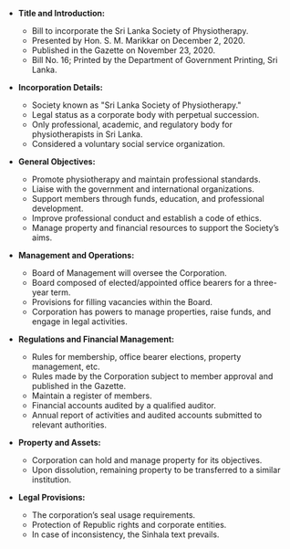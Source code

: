 - **Title and Introduction:**
  - Bill to incorporate the Sri Lanka Society of Physiotherapy.
  - Presented by Hon. S. M. Marikkar on December 2, 2020.
  - Published in the Gazette on November 23, 2020.
  - Bill No. 16; Printed by the Department of Government Printing, Sri Lanka.
 
- **Incorporation Details:**
  - Society known as "Sri Lanka Society of Physiotherapy."
  - Legal status as a corporate body with perpetual succession.
  - Only professional, academic, and regulatory body for physiotherapists in Sri Lanka.
  - Considered a voluntary social service organization.

- **General Objectives:**
  - Promote physiotherapy and maintain professional standards.
  - Liaise with the government and international organizations.
  - Support members through funds, education, and professional development.
  - Improve professional conduct and establish a code of ethics.
  - Manage property and financial resources to support the Society’s aims.

- **Management and Operations:**
  - Board of Management will oversee the Corporation.
  - Board composed of elected/appointed office bearers for a three-year term.
  - Provisions for filling vacancies within the Board.
  - Corporation has powers to manage properties, raise funds, and engage in legal activities.

- **Regulations and Financial Management:**
  - Rules for membership, office bearer elections, property management, etc.
  - Rules made by the Corporation subject to member approval and published in the Gazette.
  - Maintain a register of members.
  - Financial accounts audited by a qualified auditor.
  - Annual report of activities and audited accounts submitted to relevant authorities.
 
- **Property and Assets:**
  - Corporation can hold and manage property for its objectives.
  - Upon dissolution, remaining property to be transferred to a similar institution.
  
- **Legal Provisions:**
  - The corporation’s seal usage requirements.
  - Protection of Republic rights and corporate entities.
  - In case of inconsistency, the Sinhala text prevails.